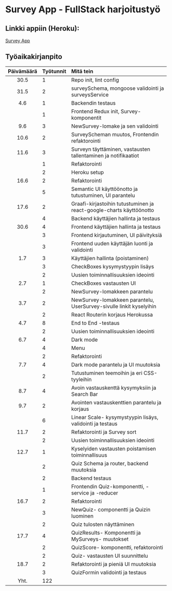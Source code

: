 # Survey App - FullStack harjoitustyö
## Linkki appiin (Heroku):  
[Survey App](https://survey-app-seeve.herokuapp.com/)
## Työaikakirjanpito

| Päivämäärä | Työtunnit | Mitä tein  |
| :---------:|:----------| :----------|
| 30.5       | 1         | Repo init, lint config |
| 31.5       | 2         | surveySchema, mongoose validointi ja surveysService |
| 4.6        | 1         | Backendin testaus |
|            | 1         | Frontend Redux init, Survey-komponentit |
| 9.6        | 3         | NewSurvey-lomake ja sen validointi  |
| 10.6       | 2         | SurveyScheman muutos, Frontendin refaktorointi  |
| 11.6       | 3         | Surveyn täyttäminen, vastausten tallentaminen ja notifikaatiot  |
|            | 1         | Refaktorointi |
|            | 2         | Heroku setup  |
| 16.6       | 2         | Refaktorointi |
|            | 5         | Semantic UI käyttöönotto ja tutustuminen, UI parantelu |
| 17.6       | 2         | Graafi-kirjastoihin tutustuminen ja react-google-charts käyttöönotto |
|            | 4         | Backend käyttäjien hallinta ja testaus  |
| 30.6       | 4         | Frontend käyttäjien hallinta ja testaus  |
|            | 3         | Frontend kirjautuminen, UI päivityksiä  |
|            | 3         | Frontend uuden käyttäjän luonti ja validointi  |
| 1.7        | 3         | Käyttäjien hallinta (poistaminen)  |
|            | 3         | CheckBoxes kysymystyypin lisäys  |
|            | 2         | Uusien toiminnallisuuksien ideointi |
| 2.7        | 1         | CheckBoxes vastausten UI  |
|            | 2         | NewSurvey-lomakkeen parantelu  |
| 3.7        | 2         | NewSurvey-lomakkeen parantelu, UserSurvey-sivulle linkit kyselyihin  |
|            | 2         | React Routerin korjaus Herokussa  |
| 4.7        | 8         | End to End -testaus  |
|            | 2         | Uusien toiminnallisuuksien ideointi |
| 6.7        | 4         | Dark mode |
|            | 4         | Menu |
|            | 2         | Refaktorointi |
| 7.7        | 4         | Dark mode parantelu ja UI muutoksia |
|            | 2         | Tutustuminen teemoihin ja eri CSS-tyyleihin |
| 8.7        | 4         | Avoin vastauskenttä kysymyksiin ja Search Bar |
| 9.7        | 2         | Avointen vastauskenttien parantelu ja korjaus |
|            | 6         | Linear Scale- kysymystyypin lisäys, validointi ja testaus |
| 11.7       | 2         | Refaktorointi ja Survey sort |
|            | 2         | Uusien toiminnallisuuksien ideointi |
| 12.7       | 1         | Kyselyiden vastausten poistamisen toiminnallisuus |
|            | 2         | Quiz Schema ja router, backend muutoksia |
|            | 2         | Backend testaus |
|            | 1         | Frontendin Quiz-komponentti, -service ja -reducer |
| 16.7       | 2         | Refaktorointi |
|            | 3         | NewQuiz- componentti ja Quizin luominen |
|            | 2         | Quiz tulosten näyttäminen |
| 17.7       | 4         | QuizResults- Komponentti ja MySurveys- muutokset |
|            | 2         | QuizScore- komponentti, refaktorointi |
|            | 2         | Quiz- vastausten UI suunnittelu |
| 18.7       | 2         | Refaktorointi ja pieniä UI muutoksia |
|            | 3         | QuizFormin validointi ja testaus |
| Yht.       | 122       | | 

